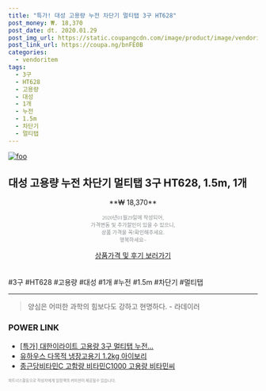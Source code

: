 ```yaml
--- 
title: "특가! 대성 고용량 누전 차단기 멀티탭 3구 HT628" 
post_money: ₩. 18,370 
post_date: dt. 2020.01.29 
post_img_url: https://static.coupangcdn.com/image/product/image/vendoritem/2019/04/29/3811581081/405bb89e-c10d-47cd-ad6c-99b1bca1d952.jpg 
post_link_url: https://coupa.ng/bnFE0B 
categories: 
  - vendoritem 
tags: 
  - 3구 
  - HT628 
  - 고용량 
  - 대성 
  - 1개 
  - 누전 
  - 1.5m 
  - 차단기 
  - 멀티탭 
--- 
```

[![foo](https://static.coupangcdn.com/image/product/image/vendoritem/2019/04/29/3811581081/405bb89e-c10d-47cd-ad6c-99b1bca1d952.jpg)](https://coupa.ng/bnFE0B) 

## 대성 고용량 누전 차단기 멀티탭 3구 HT628, 1.5m, 1개 
<p style="text-align: center;">**₩ 18,370**</p> 
<p style="text-align: center;"><span style="color: #898c8f; font-family: Georgia,Times,serif; font-size: 0.75em;">2020년01월29일에 작성되어, <br>가격변동 및 추가할인이 있을 수 있으니,<br> 상품 가격을 꼭!확인해주세요.<br>행복하세요~</span> 
</p>	 
<div markdown="0" style="text-align: center;"><a href="https://coupa.ng/bnFE0B" class="btn btn--success">상품가격 및 후기 보러가기</a></div> 
<br><br> 
  #3구 #HT628 #고용량 #대성 #1개 #누전 #1.5m #차단기 #멀티탭 
<hr> 

> 양심은 어떠한 과학의 힘보다도 강하고 현명하다. - 라데이러 


### POWER LINK

* <a href="https://blog.naver.com/santokki14/221789111636" target="_blank">[특가] 대한이라이트 고용량 3구 멀티탭 누전...</a>
* <a href="https://blog.naver.com/santokki14/221787909271" target="_blank">유하우스 다목적 냉장고용기 1.2kg 아이보리</a>
* <a href="https://blog.naver.com/fasyy4321/221787034438" target="_blank">종근당비타민C 고함량 비타민C1000 고용량 비타민씨</a>

<span style="color: #898c8f; font-family: Georgia,Times,serif; font-size: 0.55em;">파트너스활동으로 작성자에게 일정액의 커미션이 제공될수 있습니다.</span> 
